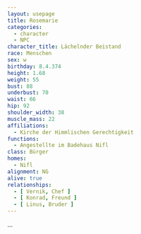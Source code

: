 ```yaml
---
layout: usepage
title: Rosemarie
categories:
  - character
  - NPC
character_title: Lächelnder Beistand
race: Menschen
sex: w
birthday: 8.4.374
height: 1.68
weight: 55
bust: 88
underbust: 70
waist: 66
hip: 92
shoulder_width: 38
muscle_mass: 22
affiliations:
  - Kirche der Himmlischen Gerechtigkeit
functions:
  - Angestellte im Badehaus Nifl
class: Bürger
homes:
  - Nifl
alignment: NG
alive: true
relationships:
  - [ Vernik, Chef ]
  - [ Konrad, Freund ]
  - [ Linus, Bruder ]
---
```


...